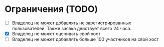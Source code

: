 # Ограничения (TODO)

 - [ ] Владелец не может добавлять не зарегистрированных пользователей. Также заявка действует всего 24 часа.
 - [X] Владелец не может оценивать свой хост
 - [ ] Владелец не может добавлять больше 100 участников на свой хост